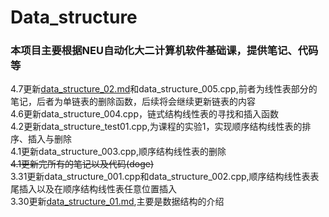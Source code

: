 # Data_structure
### 本项目主要根据NEU自动化大二计算机软件基础课，提供笔记、代码等  
4.7更新[data_structure_02.md](https://github.com/ZachySun/Data_structure/blob/main/data_structure_02.md)和data_structure_005.cpp,前者为线性表部分的笔记，后者为单链表的删除函数，后续将会继续更新链表的内容  
4.6更新data_structure_004.cpp，链式结构线性表的寻找和插入函数  
4.2更新data_structure_test01.cpp,为课程的实验1，实现顺序结构线性表的排序、插入与删除  
4.1更新data_structure_003.cpp,顺序结构线性表的删除  
~~4.1更新完所有的笔记以及代码(doge)~~  
3.31更新data_structure_001.cpp和data_structure_002.cpp,顺序结构线性表表尾插入以及在顺序结构线性表任意位置插入  
3.30更新[data_structure_01.md](https://github.com/ZachySun/Data_structure/blob/main/data_structure_01.md),主要是数据结构的介绍  
